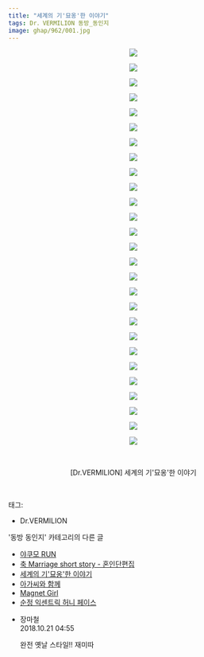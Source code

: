 ```yaml
---
title: "세계의 기'묘옹'한 이야기"
tags: Dr．VERMILION 동방_동인지
image: ghap/962/001.jpg
---
```

<div class="article">
<p style="text-align: center; clear: none; float: none;"><img src="{{ site.nasurl }}/ghap/962/001.jpg"/></p>
<p style="text-align: center; clear: none; float: none;"><img src="{{ site.nasurl }}/ghap/962/002.jpg"/></p>
<p style="text-align: center; clear: none; float: none;"><img src="{{ site.nasurl }}/ghap/962/003.jpg"/></p>
<p style="text-align: center; clear: none; float: none;"><img src="{{ site.nasurl }}/ghap/962/004.jpg"/></p>
<p style="text-align: center; clear: none; float: none;"><img src="{{ site.nasurl }}/ghap/962/005.jpg"/></p>
<p style="text-align: center; clear: none; float: none;"><img src="{{ site.nasurl }}/ghap/962/006.jpg"/></p>
<p style="text-align: center; clear: none; float: none;"><img src="{{ site.nasurl }}/ghap/962/007.jpg"/></p>
<p style="text-align: center; clear: none; float: none;"><img src="{{ site.nasurl }}/ghap/962/008.jpg"/></p>
<p style="text-align: center; clear: none; float: none;"><img src="{{ site.nasurl }}/ghap/962/009.jpg"/></p>
<p style="text-align: center; clear: none; float: none;"><img src="{{ site.nasurl }}/ghap/962/010.jpg"/></p>
<p style="text-align: center; clear: none; float: none;"><img src="{{ site.nasurl }}/ghap/962/011.jpg"/></p>
<p style="text-align: center; clear: none; float: none;"><img src="{{ site.nasurl }}/ghap/962/012.jpg"/></p>
<p style="text-align: center; clear: none; float: none;"><img src="{{ site.nasurl }}/ghap/962/013.jpg"/></p>
<p style="text-align: center; clear: none; float: none;"><img src="{{ site.nasurl }}/ghap/962/014.jpg"/></p>
<p style="text-align: center; clear: none; float: none;"><img src="{{ site.nasurl }}/ghap/962/015.jpg"/></p>
<p style="text-align: center; clear: none; float: none;"><img src="{{ site.nasurl }}/ghap/962/016.jpg"/></p>
<p style="text-align: center; clear: none; float: none;"><img src="{{ site.nasurl }}/ghap/962/017.jpg"/></p>
<p style="text-align: center; clear: none; float: none;"><img src="{{ site.nasurl }}/ghap/962/018.jpg"/></p>
<p style="text-align: center; clear: none; float: none;"><img src="{{ site.nasurl }}/ghap/962/019.jpg"/></p>
<p style="text-align: center; clear: none; float: none;"><img src="{{ site.nasurl }}/ghap/962/020.jpg"/></p>
<p style="text-align: center; clear: none; float: none;"><img src="{{ site.nasurl }}/ghap/962/021.jpg"/></p>
<p style="text-align: center; clear: none; float: none;"><img src="{{ site.nasurl }}/ghap/962/022.jpg"/></p>
<p style="text-align: center; clear: none; float: none;"><img src="{{ site.nasurl }}/ghap/962/023.jpg"/></p>
<p style="text-align: center; clear: none; float: none;"><img src="{{ site.nasurl }}/ghap/962/024.jpg"/></p>
<p style="text-align: center; clear: none; float: none;"><img src="{{ site.nasurl }}/ghap/962/025.jpg"/></p>
<p style="text-align: center; clear: none; float: none;"><img src="{{ site.nasurl }}/ghap/962/026.jpg"/></p>
<p style="text-align: center; clear: none; float: none;"><img src="{{ site.nasurl }}/ghap/962/027.jpg"/></p>
<p style="text-align: center; clear: none; float: none;"><br/></p>
<p style="text-align: center; clear: none; float: none;">[Dr.VERMILION] 세계의 기'묘옹'한 이야기</p>
<p><br/></p>
</div><div class="tagTrail">
<p>태그: </p>
<ul>
<li>Dr.VERMILION</li>
</ul>
</div><div class="another">
<p>'동방 동인지' 카테고리의 다른 글</p>
<ul>
<li><a href="/2016-07-20-ghap_965">야쿠모 RUN</a></li>
<li><a href="/2016-07-20-ghap_963">축 Marriage short story - 혼인단편집</a></li>
<li><a href="/2016-07-20-ghap_962">세계의 기'묘옹'한 이야기</a></li>
<li><a href="/2016-07-20-ghap_961">아가씨와 함께</a></li>
<li><a href="/2016-07-20-ghap_959">Magnet Girl</a></li>
<li><a href="/2016-07-20-ghap_958">순정 익센트릭 허니 페이스</a></li>
</ul>
</div><div class="cb_module cb_fluid">
<div class="cb_wrt cb_profile">
<div class="comment">
<ul>
<li class="cb_thumb_off" id="comment15359035">
<div class="cb_comment_area">
<div class="cb_info_area">
<div class="cb_section">
<span class="cb_nick_name">장마철</span>
</div>
<div class="cb_section">
<span class="cb_date">2018.10.21 04:55 </span>
</div>
</div>
<div class="cb_dsc_comment">
<p class="cb_dsc">
											완전 옛날 스타일!! 재미따
										</p>
</div>
</div></li>
</ul>
</div>
</div><!-- commentList close -->
</div>